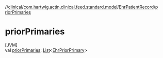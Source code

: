 //[clinical](../../../index.md)/[com.hartwig.actin.clinical.feed.standard.model](../index.md)/[EhrPatientRecord](index.md)/[priorPrimaries](prior-primaries.md)

# priorPrimaries

[JVM]\
val [priorPrimaries](prior-primaries.md): [List](https://kotlinlang.org/api/latest/jvm/stdlib/kotlin.collections/-list/index.html)&lt;[EhrPriorPrimary](../-ehr-prior-primary/index.md)&gt;
